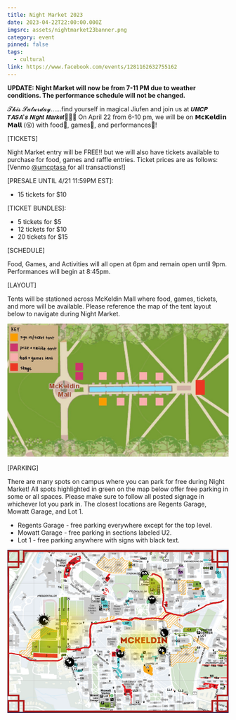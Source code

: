 ```yaml
---
title: Night Market 2023
date: 2023-04-22T22:00:00.000Z
imgsrc: assets/nightmarket23banner.png
category: event
pinned: false
tags:
  - cultural
link: https://www.facebook.com/events/1281162632755162
---
```

**UPDATE: Night Market will now be from 7-11 PM due to weather conditions. The performance schedule will not be changed.**



𝓣𝓱𝓲𝓼 𝓢𝓪𝓽𝓾𝓻𝓭𝓪𝔂......find yourself in magical Jiufen and join us at 𝙐𝙈𝘾𝙋 𝙏𝘼𝙎𝘼'𝙨 𝙉𝙞𝙜𝙝𝙩 𝙈𝙖𝙧𝙠𝙚𝙩🏮🌉🌙
On April 22 from 6-10 pm, we will be on 𝗠𝗰𝗞𝗲𝗹𝗱𝗶𝗻 𝗠𝗮𝗹𝗹 (😮) with food🍢, games🎲, and performances👯!

\[TICKETS]

Night Market entry will be FREE‼️ but we will also have tickets available to purchase for food, games and raffle entries. Ticket prices are as follows: [Venmo [@umcptasa ](https://www.instagram.com/umcptasa/)for all transactions!]

\[PRESALE UNTIL 4/21 11:59PM EST]:

* 15 tickets for $10

\[TICKET BUNDLES]:

* 5 tickets for $5
* 12 tickets for $10
* 20 tickets for $15

\[SCHEDULE]

Food, Games, and Activities will all open at 6pm and remain open until 9pm. Performances will begin at 8:45pm.

\[LAYOUT]

Tents will be stationed across McKeldin Mall where food, games, tickets, and more will be available. Please reference the map of the tent layout below to navigate during Night Market.

![An illustrated layout of where different tables for food, games, and tickets will be during Night Market](https://raw.githubusercontent.com/UMCP-TASA/website/master/static/assets/cropped_layout-2.png "Night Market 2023 Layout")

\[PARKING]

There are many spots on campus where you can park for free during Night Market! All spots highlighted in green on the map below offer free parking in some or all spaces. Please make sure to follow all posted signage in whichever lot you park in. The closest locations are Regents Garage, Mowatt Garage, and Lot 1. 

* Regents Garage - free parking everywhere except for the top level.
* Mowatt Garage - free parking in sections labeled U2.
* Lot 1 - free parking anywhere with signs with black text.

![A map showing the location of Night Market 2023 and surrounding parking availability](https://raw.githubusercontent.com/UMCP-TASA/website/master/static/assets/cropped_parking_map.png "Night Market Parking Info")
